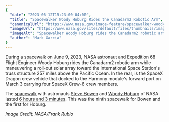 ```yaml
---
{
  "date": "2023-06-12T15:23:00-04:00",
  "title": "Spacewalker Woody Hoburg Rides the Canadarm2 Robotic Arm",
  "canonicalUrl": "https://www.nasa.gov/image-feature/spacewalker-woody-hoburg-rides-the-canadarm2-robotic-arm",
  "imageUrl": "https://www.nasa.gov/sites/default/files/thumbnails/image/iss069e018537.jpg",
  "imageAlt": "Spacewalker Woody Hoburg rides the Canadarm2 robotic arm",
  "author": "Mark Garcia"
}
---
```


During a spacewalk on June 9, 2023, NASA astronaut and Expedition 68 Flight Engineer Woody Hoburg rides the Canadarm2 robotic arm while maneuvering a roll-out solar array toward the International Space Station's truss structure 257 miles above the Pacific Ocean. In the rear, is the SpaceX Dragon crew vehicle that docked to the Harmony module's forward port on March 3 carrying four SpaceX Crew-6 crew members.

The [spacewalk](https://www.youtube.com/watch?v=wS4z42KaeGk) with astronauts [Steve Bowen](https://www.nasa.gov/astronauts/biographies/stephen-g-bowen) and [Woody Hoburg](https://www.nasa.gov/astronauts/biographies/warren-hoburg) of NASA lasted [6 hours and 3 minutes](https://blogs.nasa.gov/spacestation/2023/06/09/nasa-spacewalkers-complete-solar-array-installation/). This was the ninth spacewalk for Bowen and the first for Hoburg.

_Image Credit: NASA/Frank Rubio_
